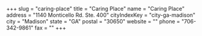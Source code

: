 +++
slug = "caring-place"
title = "Caring Place"
name = "Caring Place"
address = "1140 Monticello Rd. Ste. 400"
cityIndexKey = "city-ga-madison"
city = "Madison"
state = "GA"
postal = "30650"
website = ""
phone = "706-342-9861"
fax = ""
+++
